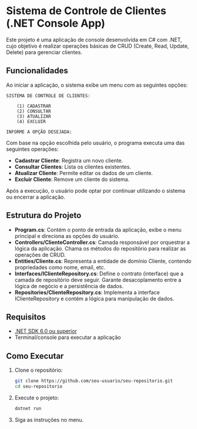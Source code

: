 # Sistema de Controle de Clientes (.NET Console App)

Este projeto é uma aplicação de console desenvolvida em C# com .NET, cujo objetivo é realizar operações básicas de CRUD (Create, Read, Update, Delete) para gerenciar clientes.

## Funcionalidades

Ao iniciar a aplicação, o sistema exibe um menu com as seguintes opções:

```
SISTEMA DE CONTROLE DE CLIENTES:

    (1) CADASTRAR
    (2) CONSULTAR
    (3) ATUALIZAR
    (4) EXCLUIR

INFORME A OPÇÃO DESEJADA:
```

Com base na opção escolhida pelo usuário, o programa executa uma das seguintes operações:

* **Cadastrar Cliente**: Registra um novo cliente.
* **Consultar Clientes**: Lista os clientes existentes.
* **Atualizar Cliente**: Permite editar os dados de um cliente.
* **Excluir Cliente**: Remove um cliente do sistema.

Após a execução, o usuário pode optar por continuar utilizando o sistema ou encerrar a aplicação.

## Estrutura do Projeto

* **Program.cs**: Contém o ponto de entrada da aplicação, exibe o menu principal e direciona as opções do usuário.
* **Controllers/ClienteController.cs**: Camada responsável por orquestrar a lógica da aplicação. Chama os métodos do repositório para realizar as operações de CRUD.
* **Entities/Cliente.cs**: Representa a entidade de domínio Cliente, contendo propriedades como nome, email, etc.
* **Interfaces/IClienteRepository.cs**: Define o contrato (interface) que a camada de repositório deve seguir. Garante desacoplamento entre a lógica de negócio e a persistência de dados.
* **Repositories/ClienteRepository.cs**: Implementa a interface IClienteRepository e contém a lógica para manipulação de dados.

## Requisitos

* [.NET SDK 6.0 ou superior](https://dotnet.microsoft.com/en-us/download)
* Terminal/console para executar a aplicação

## Como Executar

1. Clone o repositório:

   ```bash
   git clone https://github.com/seu-usuario/seu-repositorio.git
   cd seu-repositorio
   ```

2. Execute o projeto:

   ```bash
   dotnet run
   ```

3. Siga as instruções no menu.
